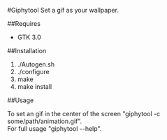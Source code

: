 #Giphytool
Set a gif as your wallpaper. 

##Requires
* GTK 3.0

##Installation

1. ./Autogen.sh
2. ./configure
3. make
4. make install

##Usage

To set an gif in the center of the screen "giphytool -c some/path/animation.gif".<br>
For full usage "giphytool --help".



